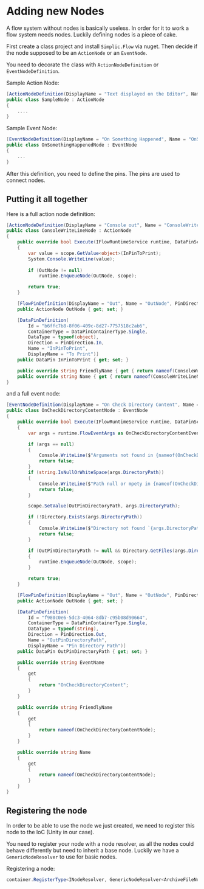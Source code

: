 # Adding new Nodes

A flow system without nodes is basically useless. In order for it to work a flow system needs nodes. Luckily defining nodes is a piece of cake.

First create a class project and install `Simplic.Flow` via nuget. Then decide if the node supposed to be an `ActionNode` or an `EventNode`.

You need to decorate the class with `ActionNodeDefinition` or `EventNodeDefinition`. 

Sample Action Node:

```csharp
[ActionNodeDefinition(DisplayName = "Text displayed on the Editor", Name = "NameoftheNode", Category = "This will be used to show this node under the right list on the Editor")]
public class SampleNode : ActionNode
{
    ....
}
```

Sample Event Node:
```csharp
[EventNodeDefinition(DisplayName = "On Something Happened", Name = "OnSomethingHappenedNode", EventName = "OnSomethingHappened", Category = "IO")]
public class OnSomethingHappenedNode : EventNode
{
    ... 
}
```

After this definition, you need to define the pins. The pins are used to connect nodes. 

## Putting it all together

Here is a full action node definition:

```csharp
[ActionNodeDefinition(DisplayName = "Console out", Name = "ConsoleWriteLineNode", Category = "Common")]
public class ConsoleWriteLineNode : ActionNode
{
    public override bool Execute(IFlowRuntimeService runtime, DataPinScope scope)
    {
        var value = scope.GetValue<object>(InPinToPrint);
        System.Console.WriteLine(value);
            
        if (OutNode != null)
            runtime.EnqueueNode(OutNode, scope);

        return true;
    }

    [FlowPinDefinition(DisplayName = "Out", Name = "OutNode", PinDirection = PinDirection.Out)]
    public ActionNode OutNode { get; set; }

    [DataPinDefinition(
        Id = "b6ffc7b8-8f06-409c-8d27-7757518c2ab6", 
        ContainerType = DataPinContainerType.Single, 
        DataType = typeof(object), 
        Direction = PinDirection.In, 
        Name = "InPinToPrint",
        DisplayName = "To Print")]
    public DataPin InPinToPrint { get; set; }

    public override string FriendlyName { get { return nameof(ConsoleWriteLineNode); } }
    public override string Name { get { return nameof(ConsoleWriteLineNode); } }        
}
```

and a full event node:
 
```csharp
[EventNodeDefinition(DisplayName = "On Check Directory Content", Name = "OnCheckDirectoryContentNode", EventName = "OnCheckDirectoryContent", Category = "IO")]
public class OnCheckDirectoryContentNode : EventNode
{
    public override bool Execute(IFlowRuntimeService runtime, DataPinScope scope)
    {
        var args = runtime.FlowEventArgs as OnCheckDirectoryContentEventArgs;

        if (args == null)
        {
            Console.WriteLine($"Arguments not found in {nameof(OnCheckDirectoryContentNode)}");
            return false;
        }
        if (string.IsNullOrWhiteSpace(args.DirectoryPath))
        {
            Console.WriteLine($"Path null or mpety in {nameof(OnCheckDirectoryContentNode)}");
            return false;
        }

        scope.SetValue(OutPinDirectoryPath, args.DirectoryPath);

        if (!Directory.Exists(args.DirectoryPath))
        {
            Console.WriteLine($"Directory not found `{args.DirectoryPath}` {nameof(OnCheckDirectoryContentNode)}");
            return false;
        }

        if (OutPinDirectoryPath != null && Directory.GetFiles(args.DirectoryPath).Any())
        {
            runtime.EnqueueNode(OutNode, scope);
        }

        return true;
    }

    [FlowPinDefinition(DisplayName = "Out", Name = "OutNode", PinDirection = PinDirection.Out)]
    public ActionNode OutNode { get; set; }

    [DataPinDefinition(
        Id = "f980c0e6-5dc3-4064-8db7-c95b08d90664",
        ContainerType = DataPinContainerType.Single,
        DataType = typeof(string),
        Direction = PinDirection.Out,
        Name = "OutPinDirectoryPath",
        DisplayName = "Pin Directory Path")]
    public DataPin OutPinDirectoryPath { get; set; }

    public override string EventName
    {
        get
        {
            return "OnCheckDirectoryContent";
        }
    }

    public override string FriendlyName
    {
        get
        {
            return nameof(OnCheckDirectoryContentNode);
        }
    }

    public override string Name
    {
        get
        {
            return nameof(OnCheckDirectoryContentNode);
        }
    }
}
```

## Registering the node
In order to be able to use the node we just created, we need to register this node to the IoC (Unity in our case). 

You need to register your node with a node resolver, as all the nodes could behave differently but need to inherit a base node. Luckily we have a `GenericNodeResolver` to use for basic nodes.

Registering a node:

```csharp
container.RegisterType<INodeResolver, GenericNodeResolver<ArchiveFileNode>>("ArchiveFileNode");
```